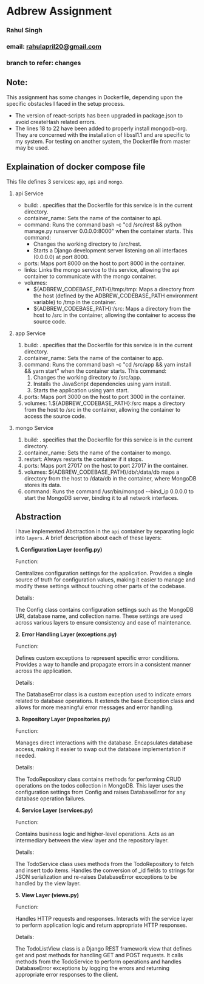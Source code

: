 # Adbrew Assignment

### Rahul Singh

### email: rahulapril20@gmail.com

### branch to refer: changes

## Note:

This assignment has some changes in Dockerfile, depending upon the specific obstacles I faced in the setup process.

<ul>
<li>The version of react-scripts has been upgraded in package.json to avoid createHash related errors.</li>
<li>The lines 18 to 22 have been added to properly install mongodb-org. They are concerned with the installation of libssl1.1 and are specific to my system. For testing on another system, the Dockerfile from master may be used.</li>
</ul>

## Explaination of docker compose file

This file defines 3 services: `app`, `api` and `mongo`.

1. api Service
   <ul>
    <li>build: . specifies that the Dockerfile for this service is in the current directory.</li>
    <li>container_name: Sets the name of the container to api.</li>
    <li>command: Runs the command bash -c "cd /src/rest && python manage.py runserver 0.0.0.0:8000" when the container starts. This command:<ul>
        <li>Changes the working directory to /src/rest.</li>
        <li>Starts a Django development server listening on all interfaces (0.0.0.0) at port 8000.</li></ul></li>
    <li>ports: Maps port 8000 on the host to port 8000 in the container.</li>
    <li>links: Links the mongo service to this service, allowing the api container to communicate with the mongo container.</li>
    <li>volumes:<ul>
        <li>${ADBREW_CODEBASE_PATH}/tmp:/tmp: Maps a directory from the host (defined by the ADBREW_CODEBASE_PATH environment variable) to /tmp in the container.</li>
        <li>${ADBREW_CODEBASE_PATH}:/src: Maps a directory from the host to /src in the container, allowing the container to access the source code.</li>
        </ul>
        </li>
        </ul>

2. app Service

   1. build: . specifies that the Dockerfile for this service is in the current directory.
   2. container_name: Sets the name of the container to app.
   3. command: Runs the command bash -c "cd /src/app && yarn install && yarn start" when the container starts. This command:
      1. Changes the working directory to /src/app.
      2. Installs the JavaScript dependencies using yarn install.
      3. Starts the application using yarn start.
   4. ports: Maps port 3000 on the host to port 3000 in the container.
   5. volumes: 1.${ADBREW_CODEBASE_PATH}:/src maps a directory from the host to /src in the container, allowing the container to access the source code.

3. mongo Service

   1. build: . specifies that the Dockerfile for this service is in the current directory.
   2. container_name: Sets the name of the container to mongo.
   3. restart: Always restarts the container if it stops.
   4. ports: Maps port 27017 on the host to port 27017 in the container.
   5. volumes: ${ADBREW_CODEBASE_PATH}/db/:/data/db maps a directory from the host to /data/db in the container, where MongoDB stores its data.
   6. command: Runs the command /usr/bin/mongod --bind_ip 0.0.0.0 to start the MongoDB server, binding it to all network interfaces.

   ## Abstraction

   I have implemented Abstraction in the `api` container by separating logic into `layers`. A brief description about each of these layers:

   <b>1. Configuration Layer (config.py)</b>

   Function:

   Centralizes configuration settings for the application.
   Provides a single source of truth for configuration values, making it easier to manage and modify these settings without touching other parts of the codebase.

   Details:

   The Config class contains configuration settings such as the MongoDB URI, database name, and collection name. These settings are used across various layers to ensure consistency and ease of maintenance.

   <b>2. Error Handling Layer (exceptions.py)</b>

   Function:

   Defines custom exceptions to represent specific error conditions.
   Provides a way to handle and propagate errors in a consistent manner across the application.

   Details:

   The DatabaseError class is a custom exception used to indicate errors related to database operations. It extends the base Exception class and allows for more meaningful error messages and error handling.

   <b>3. Repository Layer (repositories.py)</b>

   Function:

   Manages direct interactions with the database.
   Encapsulates database access, making it easier to swap out the database implementation if needed.

   Details:

   The TodoRepository class contains methods for performing CRUD operations on the todos collection in MongoDB.
   This layer uses the configuration settings from Config and raises DatabaseError for any database operation failures.

   <b>4. Service Layer (services.py)</b>

   Function:

   Contains business logic and higher-level operations.
   Acts as an intermediary between the view layer and the repository layer.

   Details:

   The TodoService class uses methods from the TodoRepository to fetch and insert todo items.
   Handles the conversion of \_id fields to strings for JSON serialization and re-raises DatabaseError exceptions to be handled by the view layer.

   <b>5. View Layer (views.py)</b>

   Function:

   Handles HTTP requests and responses.
   Interacts with the service layer to perform application logic and return appropriate HTTP responses.

   Details:

   The TodoListView class is a Django REST framework view that defines get and post methods for handling GET and POST requests.
   It calls methods from the TodoService to perform operations and handles DatabaseError exceptions by logging the errors and returning appropriate error responses to the client.
